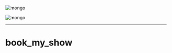 ![mongo](./user/images/mongo.png 'mongo') 
<br/>

![mongo](./user/images/microservice.jpeg 'mongo')
<br/>
<hr/>

# book_my_show
